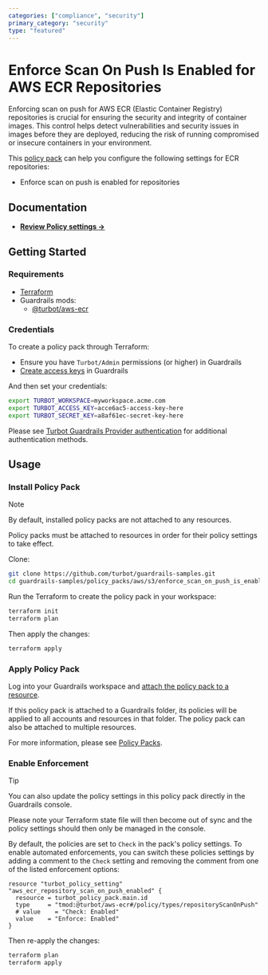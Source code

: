 ```yaml
---
categories: ["compliance", "security"]
primary_category: "security"
type: "featured"
---
```


# Enforce Scan On Push Is Enabled for AWS ECR Repositories

Enforcing scan on push for AWS ECR (Elastic Container Registry) repositories is crucial for ensuring the security and integrity of container images. This control helps detect vulnerabilities and security issues in images before they are deployed, reducing the risk of running compromised or insecure containers in your environment.

This [policy pack](https://turbot.com/guardrails/docs/concepts/resources/smart-folders) can help you configure the following settings for ECR repositories:

- Enforce scan on push is enabled for repositories

## Documentation

- **[Review Policy settings →](https://hub-guardrails-turbot-com-git-development-turbot.vercel.app/policy-packs/enforce_scan_on_push_is_enabled_for_repositories/settings)**

## Getting Started

### Requirements

- [Terraform](https://developer.hashicorp.com/terraform/tutorials/aws-get-started/install-cli)
- Guardrails mods:
  - [@turbot/aws-ecr](https://hub-guardrails-turbot-com-git-development-turbot.vercel.app/aws/mods/aws-ecr)

### Credentials

To create a policy pack through Terraform:

- Ensure you have `Turbot/Admin` permissions (or higher) in Guardrails
- [Create access keys](https://turbot.com/guardrails/docs/guides/iam/access-keys#generate-a-new-guardrails-api-access-key) in Guardrails

And then set your credentials:

```sh
export TURBOT_WORKSPACE=myworkspace.acme.com
export TURBOT_ACCESS_KEY=acce6ac5-access-key-here
export TURBOT_SECRET_KEY=a8af61ec-secret-key-here
```

Please see [Turbot Guardrails Provider authentication](https://registry.terraform.io/providers/turbot/turbot/latest/docs#authentication) for additional authentication methods.

## Usage

### Install Policy Pack

> [!NOTE]
> By default, installed policy packs are not attached to any resources.
>
> Policy packs must be attached to resources in order for their policy settings to take effect.

Clone:

```sh
git clone https://github.com/turbot/guardrails-samples.git
cd guardrails-samples/policy_packs/aws/s3/enforce_scan_on_push_is_enabled_for_repositories
```

Run the Terraform to create the policy pack in your workspace:

```sh
terraform init
terraform plan
```

Then apply the changes:

```sh
terraform apply
```

### Apply Policy Pack

Log into your Guardrails workspace and [attach the policy pack to a resource](https://turbot.com/guardrails/docs/guides/working-with-folders/smart#attach-a-smart-folder-to-a-resource).

If this policy pack is attached to a Guardrails folder, its policies will be applied to all accounts and resources in that folder. The policy pack can also be attached to multiple resources.

For more information, please see [Policy Packs](https://turbot.com/guardrails/docs/concepts/resources/smart-folders).

### Enable Enforcement

> [!TIP]
> You can also update the policy settings in this policy pack directly in the Guardrails console.
>
> Please note your Terraform state file will then become out of sync and the policy settings should then only be managed in the console.

By default, the policies are set to `Check` in the pack's policy settings. To enable automated enforcements, you can switch these policies settings by adding a comment to the `Check` setting and removing the comment from one of the listed enforcement options:

```hcl
resource "turbot_policy_setting" "aws_ecr_repository_scan_on_push_enabled" {
  resource = turbot_policy_pack.main.id
  type     = "tmod:@turbot/aws-ecr#/policy/types/repositoryScanOnPush"
  # value    = "Check: Enabled"
  value    = "Enforce: Enabled"
}
```

Then re-apply the changes:

```sh
terraform plan
terraform apply
```
